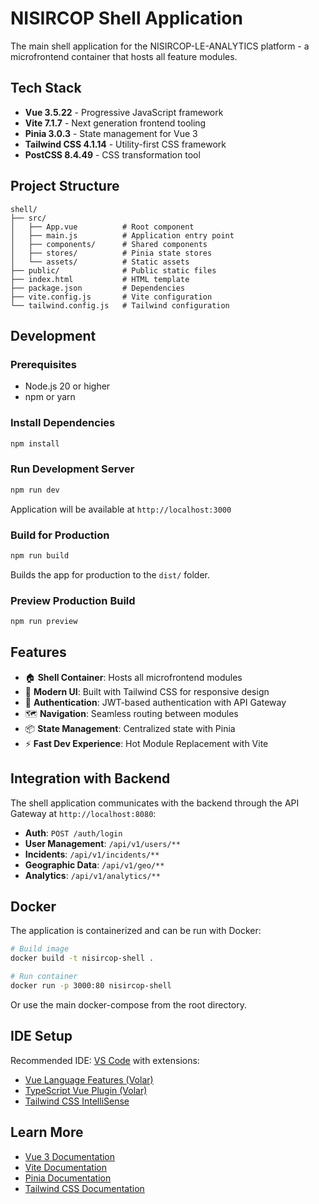 # NISIRCOP Shell Application

The main shell application for the NISIRCOP-LE-ANALYTICS platform - a microfrontend container that hosts all feature modules.

## Tech Stack

- **Vue 3.5.22** - Progressive JavaScript framework
- **Vite 7.1.7** - Next generation frontend tooling
- **Pinia 3.0.3** - State management for Vue 3
- **Tailwind CSS 4.1.14** - Utility-first CSS framework
- **PostCSS 8.4.49** - CSS transformation tool

## Project Structure

```
shell/
├── src/
│   ├── App.vue          # Root component
│   ├── main.js          # Application entry point
│   ├── components/      # Shared components
│   ├── stores/          # Pinia state stores
│   └── assets/          # Static assets
├── public/              # Public static files
├── index.html           # HTML template
├── package.json         # Dependencies
├── vite.config.js       # Vite configuration
└── tailwind.config.js   # Tailwind configuration
```

## Development

### Prerequisites

- Node.js 20 or higher
- npm or yarn

### Install Dependencies

```bash
npm install
```

### Run Development Server

```bash
npm run dev
```

Application will be available at `http://localhost:3000`

### Build for Production

```bash
npm run build
```

Builds the app for production to the `dist/` folder.

### Preview Production Build

```bash
npm run preview
```

## Features

- 🏠 **Shell Container**: Hosts all microfrontend modules
- 🎨 **Modern UI**: Built with Tailwind CSS for responsive design
- 🔐 **Authentication**: JWT-based authentication with API Gateway
- 🗺️ **Navigation**: Seamless routing between modules
- 📦 **State Management**: Centralized state with Pinia
- ⚡ **Fast Dev Experience**: Hot Module Replacement with Vite

## Integration with Backend

The shell application communicates with the backend through the API Gateway at `http://localhost:8080`:

- **Auth**: `POST /auth/login`
- **User Management**: `/api/v1/users/**`
- **Incidents**: `/api/v1/incidents/**`
- **Geographic Data**: `/api/v1/geo/**`
- **Analytics**: `/api/v1/analytics/**`

## Docker

The application is containerized and can be run with Docker:

```bash
# Build image
docker build -t nisircop-shell .

# Run container
docker run -p 3000:80 nisircop-shell
```

Or use the main docker-compose from the root directory.

## IDE Setup

Recommended IDE: [VS Code](https://code.visualstudio.com/) with extensions:
- [Vue Language Features (Volar)](https://marketplace.visualstudio.com/items?itemName=Vue.volar)
- [TypeScript Vue Plugin (Volar)](https://marketplace.visualstudio.com/items?itemName=Vue.vscode-typescript-vue-plugin)
- [Tailwind CSS IntelliSense](https://marketplace.visualstudio.com/items?itemName=bradlc.vscode-tailwindcss)

## Learn More

- [Vue 3 Documentation](https://vuejs.org/)
- [Vite Documentation](https://vitejs.dev/)
- [Pinia Documentation](https://pinia.vuejs.org/)
- [Tailwind CSS Documentation](https://tailwindcss.com/)
